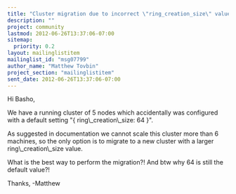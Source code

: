 ```yaml
---
title: "Cluster migration due to incorrect \"ring_creation_size\" value"
description: ""
project: community
lastmod: 2012-06-26T13:37:06-07:00
sitemap:
  priority: 0.2
layout: mailinglistitem
mailinglist_id: "msg07799"
author_name: "Matthew Tovbin"
project_section: "mailinglistitem"
sent_date: 2012-06-26T13:37:06-07:00
---
```



Hi Basho,

We have a running cluster of 5 nodes which accidentally was configured with
a default setting
"{ ring\\_creation\\_size: 64 }".

As suggested in documentation we cannot scale this cluster more than 6
machines,
so the only option is to migrate to a new cluster with a
larger ring\\_creation\\_size value.

What is the best way to perform the migration?! And btw why 64 is still
the default value?!

Thanks,
 -Matthew
